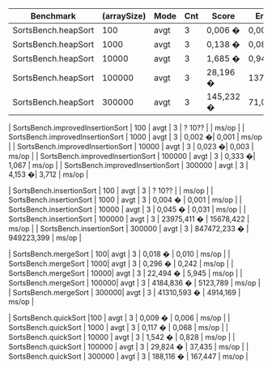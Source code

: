 | **Benchmark** | **(arraySize)** | **Mode** | **Cnt** | **Score** | **Error** | **Units** |
|---|---|---|---|---|---|---|
| SortsBench.heapSort | 100 | avgt | 3 | 0,006 � | 0,003 | ms/op |
| SortsBench.heapSort | 1000 | avgt | 3 | 0,138 � | 0,085 | ms/op |
| SortsBench.heapSort | 10000 | avgt | 3 | 1,685 � | 0,944 | ms/op |
| SortsBench.heapSort | 100000 | avgt | 3 | 28,196 � | 137,648 | ms/op |
| SortsBench.heapSort | 300000 | avgt | 3 | 145,232 � | 71,032 | ms/op |

| SortsBench.improvedInsertionSort | 100 | avgt | 3 | ? 10??  |  | ms/op |
| SortsBench.improvedInsertionSort | 1000 | avgt | 3 | 0,002 �| 0,001 | ms/op |
| SortsBench.improvedInsertionSort | 10000  | avgt | 3 | 0,023 �| 0,003 | ms/op |
| SortsBench.improvedInsertionSort | 100000 | avgt | 3 | 0,333 �| 1,067 | ms/op |
| SortsBench.improvedInsertionSort | 300000 | avgt | 3 | 4,153 �| 3,712 | ms/op |

| SortsBench.insertionSort | 100  | avgt | 3 | ? 10??  |  | ms/op |
| SortsBench.insertionSort | 1000 | avgt | 3 | 0,004 � | 0,001  | ms/op |
| SortsBench.insertionSort | 10000 | avgt | 3 | 0,045 � | 0,031  | ms/op |
| SortsBench.insertionSort | 100000 | avgt | 3 | 23975,411 � | 15678,422 | ms/op |
| SortsBench.insertionSort | 300000 | avgt | 3 | 847472,233 � | 949223,399 | ms/op |

| SortsBench.mergeSort | 100| avgt | 3 | 0,018 � | 0,010  | ms/op |
| SortsBench.mergeSort | 1000| avgt | 3 | 0,296 � | 0,242  | ms/op |
| SortsBench.mergeSort | 10000| avgt | 3 | 22,494 � | 5,945  | ms/op |
| SortsBench.mergeSort | 100000| avgt | 3 | 4184,836 � | 5123,789  | ms/op |
| SortsBench.mergeSort | 300000| avgt | 3 | 41310,593 � | 4914,169  | ms/op |

| SortsBench.quickSort |100 | avgt | 3 | 0,009 � | 0,006 | ms/op |
| SortsBench.quickSort | 1000 | avgt | 3 | 0,117 � | 0,068 | ms/op |
| SortsBench.quickSort | 10000 | avgt | 3 | 1,542 � | 0,828 | ms/op |
| SortsBench.quickSort | 100000 | avgt | 3 | 29,824 � | 37,435 | ms/op |
| SortsBench.quickSort | 300000 | avgt | 3 | 188,116 � | 167,447 | ms/op |